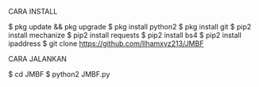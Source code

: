 CARA INSTALL

$ pkg update && pkg upgrade
$ pkg install python2
$ pkg install git
$ pip2 install mechanize
$ pip2 install requests
$ pip2 install bs4
$ pip2 install ipaddress
$ git clone https://github.com/Ilhamxyz213/JMBF

CARA JALANKAN 

$ cd JMBF
$ python2 JMBF.py
